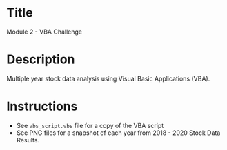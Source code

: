 # Title
Module 2 - VBA Challenge

# Description
Multiple year stock data analysis using Visual Basic Applications (VBA).

# Instructions
- See `vbs_script.vbs` file for a copy of the VBA script
- See PNG files for a snapshot of each year from 2018 - 2020 Stock Data Results.
